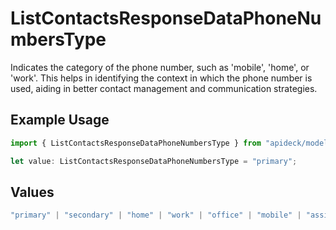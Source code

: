 # ListContactsResponseDataPhoneNumbersType

Indicates the category of the phone number, such as 'mobile', 'home', or 'work'. This helps in identifying the context in which the phone number is used, aiding in better contact management and communication strategies.

## Example Usage

```typescript
import { ListContactsResponseDataPhoneNumbersType } from "apideck/models/components";

let value: ListContactsResponseDataPhoneNumbersType = "primary";
```

## Values

```typescript
"primary" | "secondary" | "home" | "work" | "office" | "mobile" | "assistant" | "fax" | "direct-dial-in" | "personal" | "other"
```